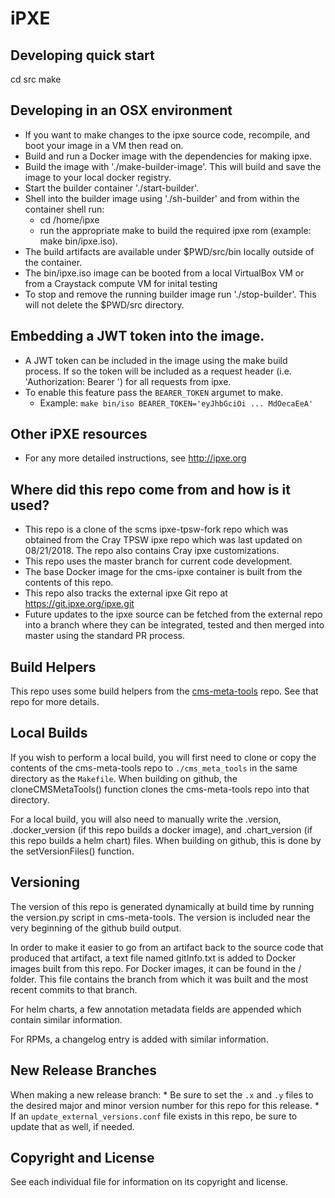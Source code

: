 # iPXE 

## Developing quick start

   cd src
   make

## Developing in an OSX environment
- If you want to make changes to the ipxe source code, recompile, and boot your image in a VM then read on.
- Build and run a Docker image with the dependencies for making ipxe. 
- Build the image with './make-builder-image'.  This will build and save the image to your local docker registry.
- Start the builder container './start-builder'.
- Shell into the builder image using './sh-builder' and from within the container shell run:
  - cd /home/ipxe
  - run the appropriate make to build the required ipxe rom (example: make bin/ipxe.iso).
- The build artifacts are available under $PWD/src/bin locally outside of the container.
- The bin/ipxe.iso image can be booted from a local VirtualBox VM or from a Craystack compute VM for inital testing
- To stop and remove the running builder image run './stop-builder'.  This will not delete the $PWD/src directory.

## Embedding a JWT token into the image.
- A JWT token can be included in the image using the make build process. If so the token will be included as a request header (i.e. 'Authorization: Bearer <token>') for all requests from ipxe.
- To enable this feature pass the `BEARER_TOKEN` argumet to make.
  - Example: `make bin/iso BEARER_TOKEN='eyJhbGciOi ... MdOecaEeA'`

## Other iPXE resources
- For any more detailed instructions, see http://ipxe.org

## Where did this repo come from and how is it used?
- This repo is a clone of the scms ipxe-tpsw-fork repo which was obtained from the Cray TPSW ipxe repo which was last updated on 08/21/2018.  The repo also contains Cray ipxe customizations.
- This repo uses the master branch for current code development.
- The base Docker image for the cms-ipxe container is built from the contents of this repo.
- This repo also tracks the external ipxe Git repo at https://git.ipxe.org/ipxe.git
- Future updates to the ipxe source can be fetched from the external repo into a branch where they can be integrated, tested and then merged into master using the standard PR process.

## Build Helpers
This repo uses some build helpers from the 
[cms-meta-tools](https://github.com/Cray-HPE/cms-meta-tools) repo. See that repo for more details.

## Local Builds
If you wish to perform a local build, you will first need to clone or copy the contents of the
cms-meta-tools repo to `./cms_meta_tools` in the same directory as the `Makefile`. When building
on github, the cloneCMSMetaTools() function clones the cms-meta-tools repo into that directory.

For a local build, you will also need to manually write the .version, .docker_version (if this repo
builds a docker image), and .chart_version (if this repo builds a helm chart) files. When building
on github, this is done by the setVersionFiles() function.

## Versioning
The version of this repo is generated dynamically at build time by running the version.py script in 
cms-meta-tools. The version is included near the very beginning of the github build output. 

In order to make it easier to go from an artifact back to the source code that produced that artifact,
a text file named gitInfo.txt is added to Docker images built from this repo. For Docker images,
it can be found in the / folder. This file contains the branch from which it was built and the most
recent commits to that branch. 

For helm charts, a few annotation metadata fields are appended which contain similar information.

For RPMs, a changelog entry is added with similar information.

## New Release Branches
When making a new release branch:
    * Be sure to set the `.x` and `.y` files to the desired major and minor version number for this repo for this release. 
    * If an `update_external_versions.conf` file exists in this repo, be sure to update that as well, if needed.

## Copyright and License
See each individual file for information on its copyright and license.